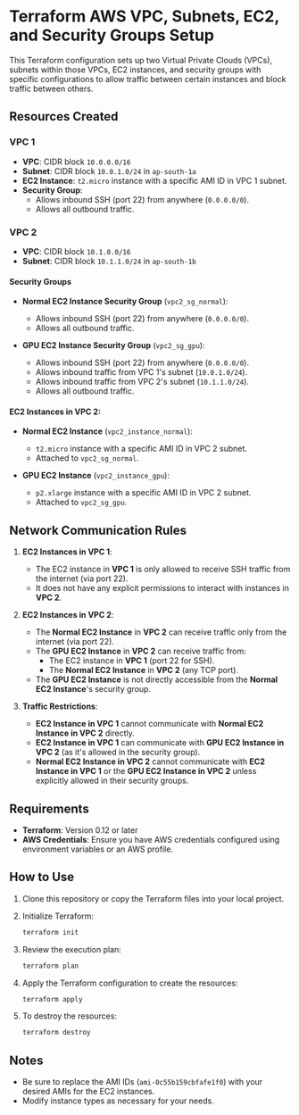 # Terraform AWS VPC, Subnets, EC2, and Security Groups Setup

This Terraform configuration sets up two Virtual Private Clouds (VPCs), subnets within those VPCs, EC2 instances, and security groups with specific configurations to allow traffic between certain instances and block traffic between others.

## Resources Created

### VPC 1
- **VPC**: CIDR block `10.0.0.0/16`
- **Subnet**: CIDR block `10.0.1.0/24` in `ap-south-1a`
- **EC2 Instance**: `t2.micro` instance with a specific AMI ID in VPC 1 subnet.
- **Security Group**:
  - Allows inbound SSH (port 22) from anywhere (`0.0.0.0/0`).
  - Allows all outbound traffic.

### VPC 2
- **VPC**: CIDR block `10.1.0.0/16`
- **Subnet**: CIDR block `10.1.1.0/24` in `ap-south-1b`
  
#### Security Groups
- **Normal EC2 Instance Security Group** (`vpc2_sg_normal`):
  - Allows inbound SSH (port 22) from anywhere (`0.0.0.0/0`).
  - Allows all outbound traffic.

- **GPU EC2 Instance Security Group** (`vpc2_sg_gpu`):
  - Allows inbound SSH (port 22) from anywhere (`0.0.0.0/0`).
  - Allows inbound traffic from VPC 1's subnet (`10.0.1.0/24`).
  - Allows inbound traffic from VPC 2's subnet (`10.1.1.0/24`).
  - Allows all outbound traffic.

#### EC2 Instances in VPC 2:
- **Normal EC2 Instance** (`vpc2_instance_normal`):
  - `t2.micro` instance with a specific AMI ID in VPC 2 subnet.
  - Attached to `vpc2_sg_normal`.

- **GPU EC2 Instance** (`vpc2_instance_gpu`):
  - `p2.xlarge` instance with a specific AMI ID in VPC 2 subnet.
  - Attached to `vpc2_sg_gpu`.

## Network Communication Rules

1. **EC2 Instances in VPC 1**:
   - The EC2 instance in **VPC 1** is only allowed to receive SSH traffic from the internet (via port 22).
   - It does not have any explicit permissions to interact with instances in **VPC 2**.

2. **EC2 Instances in VPC 2**:
   - The **Normal EC2 Instance** in **VPC 2** can receive traffic only from the internet (via port 22).
   - The **GPU EC2 Instance** in **VPC 2** can receive traffic from:
     - The EC2 instance in **VPC 1** (port 22 for SSH).
     - The **Normal EC2 Instance** in **VPC 2** (any TCP port).
   - The **GPU EC2 Instance** is not directly accessible from the **Normal EC2 Instance**'s security group.
   
3. **Traffic Restrictions**:
   - **EC2 Instance in VPC 1** cannot communicate with **Normal EC2 Instance in VPC 2** directly.
   - **EC2 Instance in VPC 1** can communicate with **GPU EC2 Instance in VPC 2** (as it's allowed in the security group).
   - **Normal EC2 Instance in VPC 2** cannot communicate with **EC2 Instance in VPC 1** or the **GPU EC2 Instance in VPC 2** unless explicitly allowed in their security groups.

## Requirements

- **Terraform**: Version 0.12 or later
- **AWS Credentials**: Ensure you have AWS credentials configured using environment variables or an AWS profile.

## How to Use

1. Clone this repository or copy the Terraform files into your local project.
2. Initialize Terraform:

   ```bash
   terraform init
   ```

3. Review the execution plan:

   ```bash
   terraform plan
   ```

4. Apply the Terraform configuration to create the resources:

   ```bash
   terraform apply
   ```

5. To destroy the resources:

   ```bash
   terraform destroy
   ```

## Notes

- Be sure to replace the AMI IDs (`ami-0c55b159cbfafe1f0`) with your desired AMIs for the EC2 instances.
- Modify instance types as necessary for your needs.

